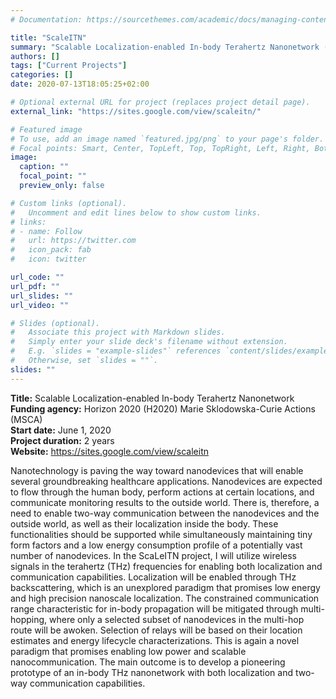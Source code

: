 ```yaml
---
# Documentation: https://sourcethemes.com/academic/docs/managing-content/

title: "ScaleITN"
summary: "Scalable Localization-enabled In-body Terahertz Nanonetwork (H2020 MSCA, 2020-2022)"
authors: []
tags: ["Current Projects"]
categories: []
date: 2020-07-13T18:05:25+02:00

# Optional external URL for project (replaces project detail page).
external_link: "https://sites.google.com/view/scaleitn/"

# Featured image
# To use, add an image named `featured.jpg/png` to your page's folder.
# Focal points: Smart, Center, TopLeft, Top, TopRight, Left, Right, BottomLeft, Bottom, BottomRight.
image:
  caption: ""
  focal_point: ""
  preview_only: false

# Custom links (optional).
#   Uncomment and edit lines below to show custom links.
# links:
# - name: Follow
#   url: https://twitter.com
#   icon_pack: fab
#   icon: twitter

url_code: ""
url_pdf: ""
url_slides: ""
url_video: ""

# Slides (optional).
#   Associate this project with Markdown slides.
#   Simply enter your slide deck's filename without extension.
#   E.g. `slides = "example-slides"` references `content/slides/example-slides.md`.
#   Otherwise, set `slides = ""`.
slides: ""
---
```


**Title:** Scalable Localization-enabled In-body Terahertz Nanonetwork\
**Funding agency:** Horizon 2020 (H2020) Marie Sklodowska-Curie Actions (MSCA)\
**Start date:** June 1, 2020\
**Project duration:** 2 years\
**Website:** <https://sites.google.com/view/scaleitn>

Nanotechnology is paving the way toward nanodevices that will enable several groundbreaking healthcare applications. Nanodevices are expected to flow through the human body, perform actions at certain locations, and communicate monitoring results to the outside world. There is, therefore, a need to enable two-way communication between the nanodevices and the outside world, as well as their localization inside the body. These functionalities should be supported while simultaneously maintaining tiny form factors and a low energy consumption profile of a potentially vast number of nanodevices. In the ScaLeITN project, I will utilize wireless signals in the terahertz (THz) frequencies for enabling both localization and communication capabilities. Localization will be enabled through THz backscattering, which is an unexplored paradigm that promises low energy and high precision nanoscale localization. The constrained communication range characteristic for in-body propagation will be mitigated through multi-hopping, where only a selected subset of nanodevices in the multi-hop route will be awoken. Selection of relays will be based on their location estimates and energy lifecycle characterizations. This is again a novel paradigm that promises enabling low power and scalable nanocommunication. The main outcome is to develop a pioneering prototype of an in-body THz nanonetwork with both localization and two-way communication capabilities.
